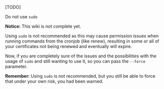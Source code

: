 [TODO]

Do not use `sudo`

**Notice:** This wiki is not complete yet.

Using `sudo` is not recommended as this may cause permission issues when running commands from the cronjob (like renew), resulting in some or all of your certificates not being renewed and eventually will expire.

Now, if you are completely sure of the issues and the possibilities with the usage of `sudo` and still wanting to use it, so you can pass the `--force` parameter.

**Remember:** Using `sudo` is not recommended, but you still be able to force that under your own risk, you had been warned.